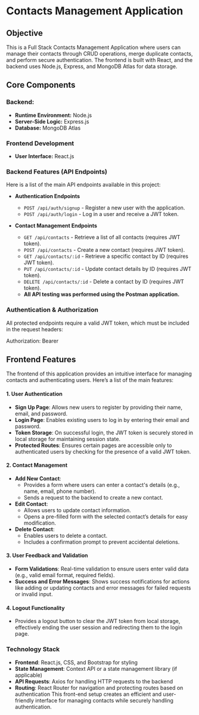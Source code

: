# **Contacts Management Application**

## Objective
This is a Full Stack Contacts Management Application where users can manage their contacts through CRUD operations, merge duplicate contacts, and perform secure authentication. The frontend is built with React, and the backend uses Node.js, Express, and MongoDB Atlas for data storage.

## Core Components 
### Backend: 
- **Runtime Environment:** Node.js
- **Server-Side Logic:** Express.js
- **Database:** MongoDB Atlas

### Frontend Development
- **User Interface:** React.js



### Backend Features (API Endpoints)

Here is a list of the main API endpoints available in this project:

- **Authentication Endpoints**
  - `POST /api/auth/signup` - Register a new user with the application.
  - `POST /api/auth/login` - Log in a user and receive a JWT token.

- **Contact Management Endpoints**
  - `GET /api/contacts` - Retrieve a list of all contacts (requires JWT token).
  - `POST /api/contacts` - Create a new contact (requires JWT token).
  - `GET /api/contacts/:id` - Retrieve a specific contact by ID (requires JWT token).
  - `PUT /api/contacts/:id` - Update contact details by ID (requires JWT token).
  - `DELETE /api/contacts/:id` - Delete a contact by ID (requires JWT token).
  - 
    **All API testing was performed using the Postman application.**

### Authentication & Authorization
All protected endpoints require a valid JWT token, which must be included in the request headers:

Authorization: Bearer <JWT-Token>




## Frontend Features

The frontend of this application provides an intuitive interface for managing contacts and authenticating users. Here’s a list of the main features:

#### 1. **User Authentication**
   - **Sign Up Page**: Allows new users to register by providing their name, email, and password.
   - **Login Page**: Enables existing users to log in by entering their email and password. 
   - **Token Storage**: On successful login, the JWT token is securely stored in local storage for maintaining session state.
   - **Protected Routes**: Ensures certain pages are accessible only to authenticated users by checking for the presence of a valid JWT token.


#### 2. **Contact Management**
   - **Add New Contact**: 
     - Provides a form where users can enter a contact's details (e.g., name, email, phone number).
     - Sends a request to the backend to create a new contact.
   - **Edit Contact**:
     - Allows users to update contact information.
     - Opens a pre-filled form with the selected contact’s details for easy modification.
   - **Delete Contact**:
     - Enables users to delete a contact.
     - Includes a confirmation prompt to prevent accidental deletions.

#### 3. **User Feedback and Validation**
   - **Form Validations**: Real-time validation to ensure users enter valid data (e.g., valid email format, required fields).
   - **Success and Error Messages**: Shows success notifications for actions like adding or updating contacts and error messages for failed requests or invalid input.

#### 4. **Logout Functionality**
   - Provides a logout button to clear the JWT token from local storage, effectively ending the user session and redirecting them to the login page.

### Technology Stack
- **Frontend**: React.js, CSS, and Bootstrap for styling
- **State Management**: Context API or a state management library (if applicable)
- **API Requests**: Axios for handling HTTP requests to the backend
- **Routing**: React Router for navigation and protecting routes based on authentication
  This front-end setup creates an efficient and user-friendly interface for managing contacts while securely handling authentication.


  
